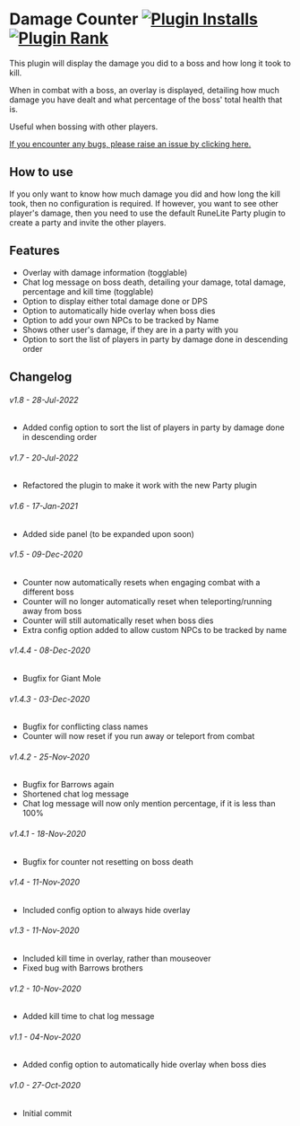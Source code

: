 # Damage Counter [![Plugin Installs](http://img.shields.io/endpoint?url=https://api.runelite.net/pluginhub/shields/installs/plugin/damage-counter)](https://runelite.net/plugin-hub/0anth) [![Plugin Rank](http://img.shields.io/endpoint?url=https://api.runelite.net/pluginhub/shields/rank/plugin/damage-counter)](https://runelite.net/plugin-hub)
This plugin will display the damage you did to a boss and how long it took to kill.

When in combat with a boss, an overlay is displayed, detailing how much damage you have dealt and what percentage of the boss' total health that is.

Useful when bossing with other players.

[If you encounter any bugs, please raise an issue by clicking here.](https://github.com/0anth/damage-counter/issues/new)

## How to use
If you only want to know how much damage you did and how long the kill took, then no configuration is required. If however, you want to see other player's damage, then you need to use the default RuneLite Party plugin to create a party and invite the other players.

## Features

- Overlay with damage information (togglable)
- Chat log message on boss death, detailing your damage, total damage, percentage and kill time (togglable)
- Option to display either total damage done or DPS
- Option to automatically hide overlay when boss dies
- Option to add your own NPCs to be tracked by Name
- Shows other user's damage, if they are in a party with you
- Option to sort the list of players in party by damage done in descending order

## Changelog

###### v1.8 - 28-Jul-2022
- Added config option to sort the list of players in party by damage done in descending order

###### v1.7 - 20-Jul-2022
- Refactored the plugin to make it work with the new Party plugin

###### v1.6 - 17-Jan-2021
- Added side panel (to be expanded upon soon)

###### v1.5 - 09-Dec-2020
- Counter now automatically resets when engaging combat with a different boss
- Counter will no longer automatically reset when teleporting/running away from boss
- Counter will still automatically reset when boss dies
- Extra config option added to allow custom NPCs to be tracked by name

###### v1.4.4 - 08-Dec-2020
- Bugfix for Giant Mole

###### v1.4.3 - 03-Dec-2020
- Bugfix for conflicting class names
- Counter will now reset if you run away or teleport from combat


###### v1.4.2 - 25-Nov-2020
- Bugfix for Barrows again
- Shortened chat log message
- Chat log message will now only mention percentage, if it is less than 100%


###### v1.4.1 - 18-Nov-2020
- Bugfix for counter not resetting on boss death


###### v1.4 - 11-Nov-2020
- Included config option to always hide overlay


###### v1.3 - 11-Nov-2020
- Included kill time in overlay, rather than mouseover
- Fixed bug with Barrows brothers


###### v1.2 - 10-Nov-2020
- Added kill time to chat log message


###### v1.1 - 04-Nov-2020
- Added config option to automatically hide overlay when boss dies


###### v1.0 - 27-Oct-2020
- Initial commit
